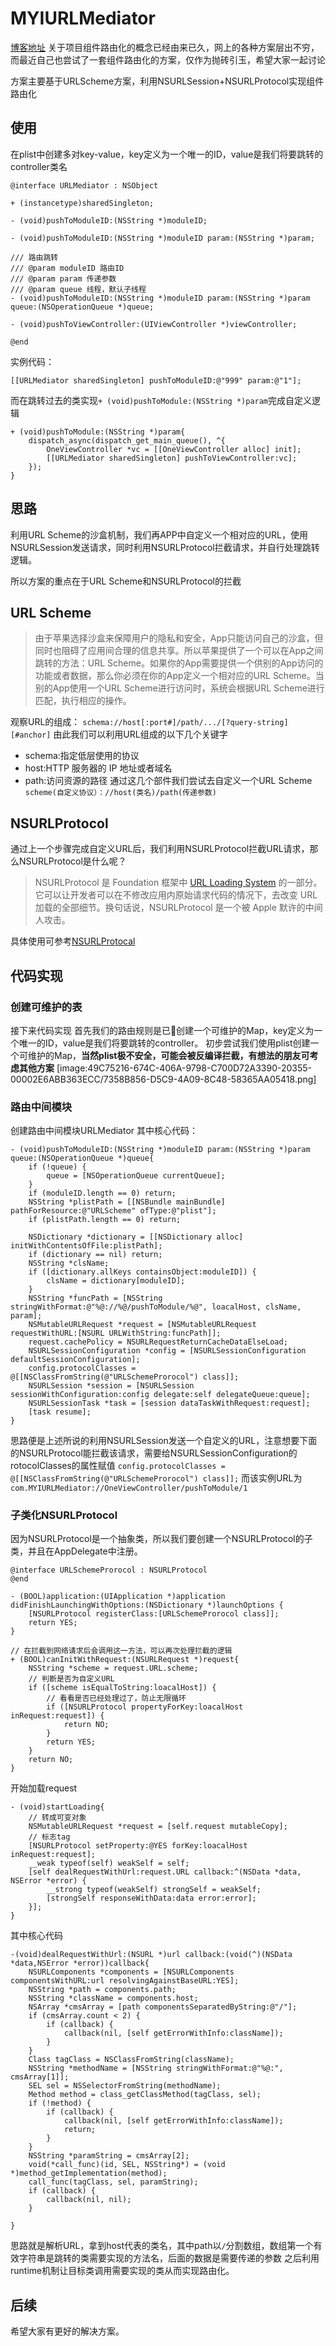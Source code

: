 # MYIURLMediator

[博客地址](https://yizhanxiong.com/2020/09/26/%e5%9f%ba%e4%ba%8eurlscheme%e7%9a%84%e7%bb%84%e4%bb%b6%e8%b7%af%e7%94%b1%e5%8c%96%e5%88%9d%e6%ad%a5%e5%b0%9d%e8%af%95/)
关于项目组件路由化的概念已经由来已久，网上的各种方案层出不穷，而最近自己也尝试了一套组件路由化的方案，仅作为抛砖引玉，希望大家一起讨论

方案主要基于URLScheme方案，利用NSURLSession+NSURLProtocol实现组件路由化


## 使用
在plist中创建多对key-value，key定义为一个唯一的ID，value是我们将要跳转的controller类名
```
@interface URLMediator : NSObject

+ (instancetype)sharedSingleton;

- (void)pushToModuleID:(NSString *)moduleID;

- (void)pushToModuleID:(NSString *)moduleID param:(NSString *)param;

/// 路由跳转
/// @param moduleID 路由ID
/// @param param 传递参数
/// @param queue 线程，默认子线程
- (void)pushToModuleID:(NSString *)moduleID param:(NSString *)param queue:(NSOperationQueue *)queue;

- (void)pushToViewController:(UIViewController *)viewController;

@end
```
实例代码：
```
[[URLMediator sharedSingleton] pushToModuleID:@"999" param:@"1"];
```
而在跳转过去的类实现`+ (void)pushToModule:(NSString *)param`完成自定义逻辑
```
+ (void)pushToModule:(NSString *)param{
    dispatch_async(dispatch_get_main_queue(), ^{
        OneViewController *vc = [[OneViewController alloc] init];
        [[URLMediator sharedSingleton] pushToViewController:vc];
    });
}
```

## 思路
利用URL Scheme的沙盒机制，我们再APP中自定义一个相对应的URL，使用NSURLSession发送请求，同时利用NSURLProtocol拦截请求，并自行处理跳转逻辑。

所以方案的重点在于URL Scheme和NSURLProtocol的拦截


## URL Scheme
> 由于苹果选择沙盒来保障用户的隐私和安全，App只能访问自己的沙盒，但同时也阻碍了应用间合理的信息共享。所以苹果提供了一个可以在App之间跳转的方法：URL Scheme。如果你的App需要提供一个供别的App访问的功能或者数据，那么你必须在你的App定义一个相对应的URL Scheme。当别的App使用一个URL Scheme进行访问时，系统会根据URL Scheme进行匹配，执行相应的操作。

观察URL的组成：
`schema://host[:port#]/path/.../[?query-string][#anchor]`
由此我们可以利用URL组成的以下几个关键字
- schema:指定低层使用的协议
- host:HTTP 服务器的 IP 地址或者域名
- path:访问资源的路径
通过这几个部件我们尝试去自定义一个URL Scheme
`scheme(自定义协议）：//host(类名)/path(传递参数)`


## NSURLProtocol
通过上一个步骤完成自定义URL后，我们利用NSURLProtocol拦截URL请求，那么NSURLProtocol是什么呢？
> NSURLProtocol 是 Foundation 框架中  [URL Loading System](https://developer.apple.com/documentation/foundation/url_loading_system?language=objc)  的一部分。它可以让开发者可以在不修改应用内原始请求代码的情况下，去改变 URL 加载的全部细节。换句话说，NSURLProtocol 是一个被 Apple 默许的中间人攻击。

具体使用可参考[NSURLProtocal](https://juejin.im/post/6844904079458566152)


## 代码实现
### 创建可维护的表
接下来代码实现
首先我们的路由规则是已创建一个可维护的Map，key定义为一个唯一的ID，value是我们将要跳转的controller。
初步尝试我们使用plist创建一个可维护的Map，**当然plist极不安全，可能会被反编译拦截，有想法的朋友可考虑其他方案**
[image:49C75216-674C-406A-9798-C700D72A3390-20355-00002E6ABB363ECC/7358B856-D5C9-4A09-8C48-58365AA05418.png]

### 路由中间模块
创建路由中间模块URLMediator
其中核心代码：
```
- (void)pushToModuleID:(NSString *)moduleID param:(NSString *)param queue:(NSOperationQueue *)queue{
    if (!queue) {
        queue = [NSOperationQueue currentQueue];
    }
    if (moduleID.length == 0) return;
    NSString *plistPath = [[NSBundle mainBundle] pathForResource:@"URLScheme" ofType:@"plist"];
    if (plistPath.length == 0) return;
    
    NSDictionary *dictionary = [[NSDictionary alloc] initWithContentsOfFile:plistPath];
    if (dictionary == nil) return;
    NSString *clsName;
    if ([dictionary.allKeys containsObject:moduleID]) {
        clsName = dictionary[moduleID];
    }
    NSString *funcPath = [NSString stringWithFormat:@"%@://%@/pushToModule/%@", loacalHost, clsName, param];
    NSMutableURLRequest *request = [NSMutableURLRequest requestWithURL:[NSURL URLWithString:funcPath]];
    request.cachePolicy = NSURLRequestReturnCacheDataElseLoad;
    NSURLSessionConfiguration *config = [NSURLSessionConfiguration defaultSessionConfiguration];
    config.protocolClasses = @[[NSClassFromString(@"URLSchemeProrocol") class]];
    NSURLSession *session = [NSURLSession sessionWithConfiguration:config delegate:self delegateQueue:queue];
    NSURLSessionTask *task = [session dataTaskWithRequest:request];
    [task resume];
}
```
思路便是上述所说的利用NSURLSession发送一个自定义的URL，注意想要下面的NSURLProtocol能拦截该请求，需要给NSURLSessionConfiguration的rotocolClasses的属性赋值
`config.protocolClasses = @[[NSClassFromString(@"URLSchemeProrocol") class]];`
而该实例URL为`com.MYIURLMediator://OneViewController/pushToModule/1`

### 子类化NSURLProtocol
因为NSURLProtocol是一个抽象类，所以我们要创建一个NSURLProtocol的子类，并且在AppDelegate中注册。
```
@interface URLSchemeProrocol : NSURLProtocol
@end
```


```
- (BOOL)application:(UIApplication *)application didFinishLaunchingWithOptions:(NSDictionary *)launchOptions {
    [NSURLProtocol registerClass:[URLSchemeProrocol class]];
    return YES;
}
```

```
// 在拦截到网络请求后会调用这一方法，可以再次处理拦截的逻辑
+ (BOOL)canInitWithRequest:(NSURLRequest *)request{
    NSString *scheme = request.URL.scheme;
    // 判断是否为自定义URL
    if ([scheme isEqualToString:loacalHost]) {
        // 看看是否已经处理过了，防止无限循环
        if ([NSURLProtocol propertyForKey:loacalHost inRequest:request]) {
            return NO;
        }
        return YES;
    }
    return NO;
}
```

开始加载request
```
- (void)startLoading{
    // 转成可变对象
    NSMutableURLRequest *request = [self.request mutableCopy];
    // 标志tag
    [NSURLProtocol setProperty:@YES forKey:loacalHost inRequest:request];
    __weak typeof(self) weakSelf = self;
    [self dealRequestWithUrl:request.URL callback:^(NSData *data, NSError *error) {
        __strong typeof(weakSelf) strongSelf = weakSelf;
        [strongSelf responseWithData:data error:error];
    }];
}
```
其中核心代码
```
-(void)dealRequestWithUrl:(NSURL *)url callback:(void(^)(NSData *data,NSError *error))callback{
    NSURLComponents *components = [NSURLComponents componentsWithURL:url resolvingAgainstBaseURL:YES];
    NSString *path = components.path;
    NSString *className = components.host;
    NSArray *cmsArray = [path componentsSeparatedByString:@"/"];
    if (cmsArray.count < 2) {
        if (callback) {
            callback(nil, [self getErrorWithInfo:className]);
        }
    }
    Class tagClass = NSClassFromString(className);
    NSString *methodName = [NSString stringWithFormat:@"%@:", cmsArray[1]];
    SEL sel = NSSelectorFromString(methodName);
    Method method = class_getClassMethod(tagClass, sel);
    if (!method) {
        if (callback) {
            callback(nil, [self getErrorWithInfo:className]);
            return;
        }
    }
    NSString *paramString = cmsArray[2];
    void(*call_func)(id, SEL, NSString*) = (void *)method_getImplementation(method);
    call_func(tagClass, sel, paramString);
    if (callback) {
        callback(nil, nil);
    }
    
}
```
思路就是解析URL，拿到host代表的类名，其中path以`/`分割数组，数组第一个有效字符串是跳转的类需要实现的方法名，后面的数据是需要传递的参数
之后利用runtime机制让目标类调用需要实现的类从而实现路由化。


## 后续
希望大家有更好的解决方案。

